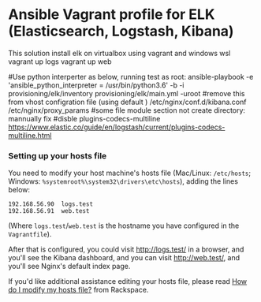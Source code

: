 # Ansible Vagrant profile for ELK (Elasticsearch, Logstash, Kibana)

This solution install elk on virtualbox using vagrant and windows wsl
vagrant up logs
vagrant up web

#Use python interperter as below, running test as root:
ansible-playbook -e 'ansible_python_interpreter = /usr/bin/python3.6' -b -i provisioning/elk/inventory provisioning/elk/main.yml -uroot
   #remove this from vhost configration file (using default ) /etc/nginx/conf.d/kibana.conf
 /etc/nginx/proxy_params
 #some file module section not create directory: mannually fix
 #disble plugins-codecs-multiline
 https://www.elastic.co/guide/en/logstash/current/plugins-codecs-multiline.html
### Setting up your hosts file

You need to modify your host machine's hosts file (Mac/Linux: `/etc/hosts`; Windows: `%systemroot%\system32\drivers\etc\hosts`), adding the lines below:

    192.168.56.90  logs.test
    192.168.56.91  web.test

(Where `logs.test`/`web.test` is the hostname you have configured in the `Vagrantfile`).

After that is configured, you could visit http://logs.test/ in a browser, and you'll see the Kibana dashboard, and you can visit http://web.test/, and you'll see Nginx's default index page.

If you'd like additional assistance editing your hosts file, please read [How do I modify my hosts file?](http://docs.rackspace.com/support/how-to/modify-your-hosts-file/) from Rackspace.


